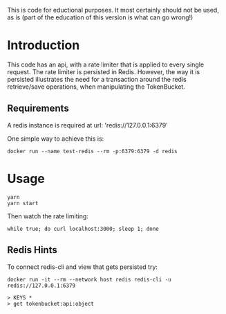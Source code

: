 This is code for eductional purposes. It most certainly should not be used, as is (part of the education of this version is what can go wrong!)

# Introduction

This code has an api, with a rate limiter that is applied to every single request. The rate limiter is persisted in Redis. However, the way it is persisted illustrates the need for a transaction around the redis retrieve/save operations, when manipulating the TokenBucket.

## Requirements
A redis instance is required at url: 'redis://127.0.0.1:6379'

One simple way to achieve this is:
```
docker run --name test-redis --rm -p:6379:6379 -d redis
```

# Usage

```
yarn
yarn start
```

Then watch the rate limiting:
```
while true; do curl localhost:3000; sleep 1; done
```


## Redis Hints

To connect redis-cli and view that gets persisted try:
```
docker run -it --rm --network host redis redis-cli -u redis://127.0.0.1:6379

> KEYS *
> get tokenbucket:api:object

```

